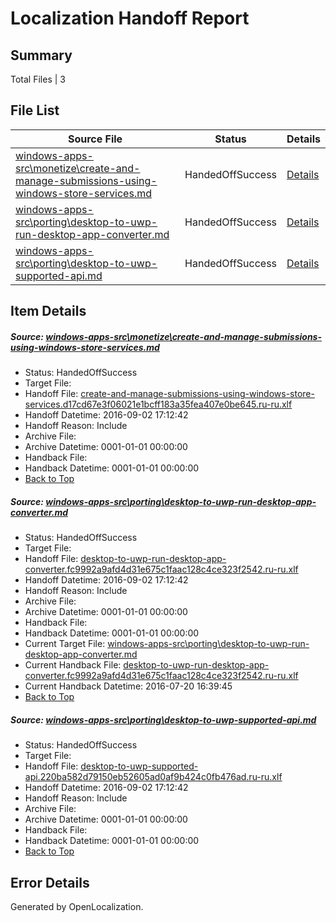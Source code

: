 # <a name='report-top'></a> Localization Handoff Report

## Summary
 Total Files | 3

## File List
 Source File | Status | Details 
 ----------- | ------ | ------- 
 [windows-apps-src\monetize\create-and-manage-submissions-using-windows-store-services.md](https://github.com/Microsoft/windows-apps/blob/e213453c41cadd32ebfde6829a658256c24ba669/windows-apps-src/monetize/create-and-manage-submissions-using-windows-store-services.md) | HandedOffSuccess | [Details](#148e22f0b18f094b3dc25113b564e2f276ab4eab4743)
 [windows-apps-src\porting\desktop-to-uwp-run-desktop-app-converter.md](https://github.com/Microsoft/windows-apps/blob/6e52d7e485b9057774188595e89cd2289e6b2f1b/windows-apps-src/porting/desktop-to-uwp-run-desktop-app-converter.md) | HandedOffSuccess | [Details](#4ed7fca1cc5125d7df1a80c6ece20ec378fc07b44897)
 [windows-apps-src\porting\desktop-to-uwp-supported-api.md](https://github.com/Microsoft/windows-apps/blob/3e8a09fcbbca130f0519aac2172e4b345959068a/windows-apps-src/porting/desktop-to-uwp-supported-api.md) | HandedOffSuccess | [Details](#b2500ea797329277c0f866294bcc04292238d18a4899)

## Item Details
##### <a name='148e22f0b18f094b3dc25113b564e2f276ab4eab4743'></a> Source: [windows-apps-src\monetize\create-and-manage-submissions-using-windows-store-services.md](https://github.com/Microsoft/windows-apps/blob/e213453c41cadd32ebfde6829a658256c24ba669/windows-apps-src/monetize/create-and-manage-submissions-using-windows-store-services.md)
* Status: HandedOffSuccess
* Target File: 
* Handoff File: [create-and-manage-submissions-using-windows-store-services.d17cd67e3f06021e1bcff183a35fea407e0be645.ru-ru.xlf](https://github.com/Microsoft/WDG.handoff/blob/30a5229440b3201e4b052b2a29190c7d73b42987/ol-handoff/Microsoft/windows-apps.ru-ru/master/create-and-manage-submissions-using-windows-store-services.d17cd67e3f06021e1bcff183a35fea407e0be645.ru-ru.xlf)
* Handoff Datetime: 2016-09-02 17:12:42
* Handoff Reason: Include
* Archive File: 
* Archive Datetime: 0001-01-01 00:00:00
* Handback File: 
* Handback Datetime: 0001-01-01 00:00:00
* [Back to Top](#report-top)

##### <a name='4ed7fca1cc5125d7df1a80c6ece20ec378fc07b44897'></a> Source: [windows-apps-src\porting\desktop-to-uwp-run-desktop-app-converter.md](https://github.com/Microsoft/windows-apps/blob/6e52d7e485b9057774188595e89cd2289e6b2f1b/windows-apps-src/porting/desktop-to-uwp-run-desktop-app-converter.md)
* Status: HandedOffSuccess
* Target File: 
* Handoff File: [desktop-to-uwp-run-desktop-app-converter.fc9992a9afd4d31e675c1faac128c4ce323f2542.ru-ru.xlf](https://github.com/Microsoft/WDG.handoff/blob/30a5229440b3201e4b052b2a29190c7d73b42987/ol-handoff/Microsoft/windows-apps.ru-ru/master/desktop-to-uwp-run-desktop-app-converter.fc9992a9afd4d31e675c1faac128c4ce323f2542.ru-ru.xlf)
* Handoff Datetime: 2016-09-02 17:12:42
* Handoff Reason: Include
* Archive File: 
* Archive Datetime: 0001-01-01 00:00:00
* Handback File: 
* Handback Datetime: 0001-01-01 00:00:00
* Current Target File: [windows-apps-src\porting\desktop-to-uwp-run-desktop-app-converter.md](https://github.com/Microsoft/windows-apps.ru-ru/blob/34a9aa0ec25917104b15042b1c4a956abe9c8ca4/windows-apps-src/porting/desktop-to-uwp-run-desktop-app-converter.md)
* Current Handback File: [desktop-to-uwp-run-desktop-app-converter.fc9992a9afd4d31e675c1faac128c4ce323f2542.ru-ru.xlf](https://github.com/Microsoft/WDG.handback/blob/34f8c55e7da1172ae438666ddec75c2a14fc2151/ol-handback/Microsoft/windows-apps.ru-ru/master/desktop-to-uwp-run-desktop-app-converter.fc9992a9afd4d31e675c1faac128c4ce323f2542.ru-ru.xlf)
* Current Handback Datetime: 2016-07-20 16:39:45
* [Back to Top](#report-top)

##### <a name='b2500ea797329277c0f866294bcc04292238d18a4899'></a> Source: [windows-apps-src\porting\desktop-to-uwp-supported-api.md](https://github.com/Microsoft/windows-apps/blob/3e8a09fcbbca130f0519aac2172e4b345959068a/windows-apps-src/porting/desktop-to-uwp-supported-api.md)
* Status: HandedOffSuccess
* Target File: 
* Handoff File: [desktop-to-uwp-supported-api.220ba582d79150eb52605ad0af9b424c0fb476ad.ru-ru.xlf](https://github.com/Microsoft/WDG.handoff/blob/30a5229440b3201e4b052b2a29190c7d73b42987/ol-handoff/Microsoft/windows-apps.ru-ru/master/desktop-to-uwp-supported-api.220ba582d79150eb52605ad0af9b424c0fb476ad.ru-ru.xlf)
* Handoff Datetime: 2016-09-02 17:12:42
* Handoff Reason: Include
* Archive File: 
* Archive Datetime: 0001-01-01 00:00:00
* Handback File: 
* Handback Datetime: 0001-01-01 00:00:00
* [Back to Top](#report-top)


## Error Details

Generated by OpenLocalization.
